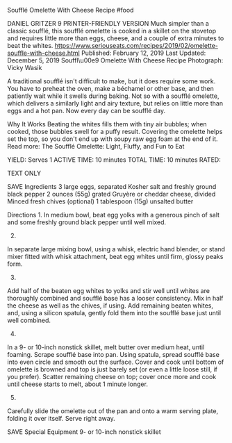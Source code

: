 Soufflé Omelette With Cheese Recipe
#food 

DANIEL GRITZER
9     PRINTER-FRIENDLY VERSION
Much simpler than a classic soufflé, this soufflé omelette is cooked in a skillet on the stovetop and requires little more than eggs, cheese, and a couple of extra minutes to beat the whites.
https://www.seriouseats.com/recipes/2019/02/omelette-souffle-with-cheese.html
Published: February 12, 2019 Last Updated: December 5, 2019
Souffl\u00e9 Omelette With Cheese Recipe
Photograph: Vicky Wasik

A traditional soufflé isn't difficult to make, but it does require some work. You have to preheat the oven, make a béchamel or other base, and then patiently wait while it swells during baking. Not so with a soufflé omelette, which delivers a similarly light and airy texture, but relies on little more than eggs and a hot pan. Now every day can be soufflé day.


Why It Works
Beating the whites fills them with tiny air bubbles; when cooked, those bubbles swell for a puffy result.
Covering the omelette helps set the top, so you don't end up with soupy raw egg foam at the end of it.
Read more: The Soufflé Omelette: Light, Fluffy, and Fun to Eat

YIELD:
Serves 1
ACTIVE TIME:
10 minutes
TOTAL TIME:
10 minutes
RATED:
    
TEXT ONLY 
 
 
 SAVE
Ingredients
3 large eggs, separated
Kosher salt and freshly ground black pepper
2 ounces (55g) grated Gruyère or cheddar cheese, divided
Minced fresh chives (optional)
1 tablespoon (15g) unsalted butter

Directions
1.
In medium bowl, beat egg yolks with a generous pinch of salt and some freshly ground black pepper until well mixed.

2.
In separate large mixing bowl, using a whisk, electric hand blender, or stand mixer fitted with whisk attachment, beat egg whites until firm, glossy peaks form.

3.
Add half of the beaten egg whites to yolks and stir well until whites are thoroughly combined and soufflé base has a looser consistency. Mix in half the cheese as well as the chives, if using. Add remaining beaten whites, and, using a silicon spatula, gently fold them into the soufflé base just until well combined.


4.
In a 9- or 10-inch nonstick skillet, melt butter over medium heat, until foaming. Scrape soufflé base into pan. Using spatula, spread soufflé base into even circle and smooth out the surface. Cover and cook until bottom of omelette is browned and top is just barely set (or even a little loose still, if you prefer). Scatter remaining cheese on top; cover once more and cook until cheese starts to melt, about 1 minute longer.


5.
Carefully slide the omelette out of the pan and onto a warm serving plate, folding it over itself. Serve right away.


 SAVE
Special Equipment
9- or 10-inch nonstick skillet